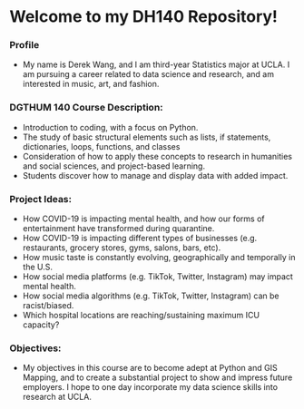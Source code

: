 # Welcome to my DH140 Repository!

### Profile
- My name is Derek Wang, and I am third-year Statistics major at UCLA. I am pursuing a career related to data science and research, and am interested in music, art, and fashion.


### DGTHUM 140 Course Description:
- Introduction to coding, with a focus on Python. 
- The study of basic structural elements such as lists, if statements, dictionaries, loops, functions, and classes
- Consideration of how to apply these concepts to research in humanities and social sciences, and project-based learning.
- Students discover how to manage and display data with added impact. 

### Project Ideas:
- How COVID-19 is impacting mental health, and how our forms of entertainment have transformed during quarantine.
- How COVID-19 is impacting different types of businesses (e.g. restaurants, grocery stores, gyms, salons, bars, etc).
- How music taste is constantly evolving, geographically and temporally in the U.S.
- How social media platforms (e.g. TikTok, Twitter, Instagram) may impact mental health.
- How social media algorithms (e.g. TikTok, Twitter, Instagram) can be racist/biased. 
- Which hospital locations are reaching/sustaining maximum ICU capacity?


### Objectives:
- My objectives in this course are to become adept at Python and GIS Mapping, and to create a substantial project to show and impress future employers. I hope to one day incorporate my data science skills into research at UCLA.
